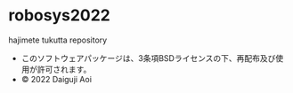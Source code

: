 # robosys2022
hajimete tukutta repository
* このソフトウェアパッケージは、3条項BSDライセンスの下、再配布及び使用が許可されます。
* © 2022 Daiguji Aoi
